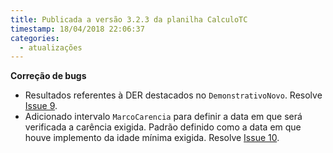 ```yaml
---
title: Publicada a versão 3.2.3 da planilha CalculoTC
timestamp: 18/04/2018 22:06:37
categories:
  - atualizações
---
```


**Correção de bugs**
+ Resultados referentes à DER destacados no `DemonstrativoNovo`. Resolve [Issue 9](https://github.com/Contadoria/CalculoTC/issues/9).
+ Adicionado intervalo `MarcoCarencia` para definir a data em que será verificada a carência exigida. Padrão definido como a data em que houve implemento da idade mínima exigida. Resolve [Issue 10](https://github.com/Contadoria/CalculoTC/issues/10).